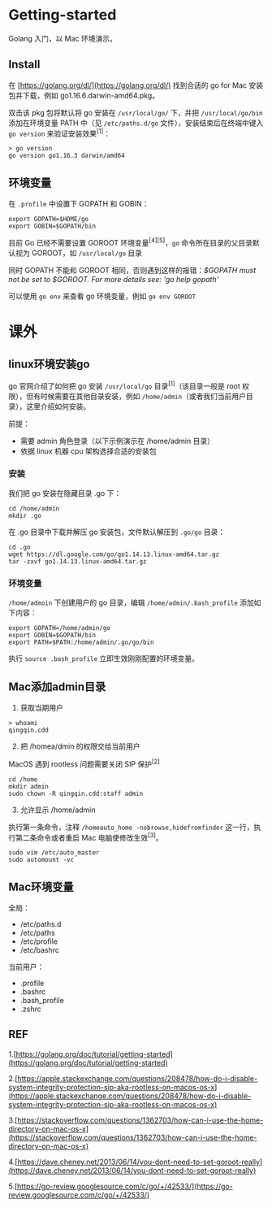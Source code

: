 # Getting-started
Golang 入门，以 Mac 环境演示。

## Install

在 [https://golang.org/dl/](https://golang.org/dl/) 找到合适的 go for Mac 安装包并下载，例如 go1.16.6.darwin-amd64.pkg。

双击该 pkg 包将默认将 go 安装在 `/usr/local/go/` 下，并把 `/usr/local/go/bin` 添加在环境变量 PATH 中（见 `/etc/paths.d/go` 文件），安装结束后在终端中键入 `go version` 来验证安装效果<sup>[1]</sup>：
```shell
> go version    
go version go1.16.3 darwin/amd64
```

## 环境变量

在 `.profile` 中设置下 GOPATH 和 GOBIN：
```
export GOPATH=$HOME/go
export GOBIN=$GOPATH/bin
```

目前 Go 已经不需要设置 GOROOT 环境变量<sup>[4]</sup><sup>[5]</sup>，`go` 命令所在目录的父目录默认视为 GOROOT，如 `/usr/local/go` 目录

同时 GOPATH 不能和 GOROOT 相同，否则遇到这样的报错：*$GOPATH must not be set to $GOROOT. For more details see: 'go help gopath'*

可以使用 `go env` 来查看 go 环境变量，例如 `go env GOROOT`

# 课外

## linux环境安装go

go 官网介绍了如何把 go 安装 `/usr/local/go` 目录<sup>[1]</sup>（该目录一般是 root 权限），但有时候需要在其他目录安装，例如 `/home/admin`（或者我们当前用户目录），这里介绍如何安装。

前提：
- 需要 admin 角色登录（以下示例演示在 /home/admin 目录）
- 依据 linux 机器 cpu 架构选择合适的安装包

### 安装

我们把 go 安装在隐藏目录 .go 下：
```
cd /home/admin
mkdir .go
```

在 .go 目录中下载并解压 go 安装包，文件默认解压到 `.go/go` 目录：
```
cd .go
wget https://dl.google.com/go/go1.14.13.linux-amd64.tar.gz
tar -zxvf go1.14.13.linux-amd64.tar.gz 
```

### 环境变量

`/home/admoin` 下创建用户的 go 目录，编辑 `/home/admin/.bash_profile` 添加如下内容：

```
export GOPATH=/home/admin/go
export GOBIN=$GOPATH/bin
export PATH=$PATH:/home/admin/.go/go/bin
```

执行 `source .bash_profile` 立即生效刚刚配置的环境变量。

## Mac添加admin目录

1. 获取当期用户

```shell
> whoami
qingqin.cdd
```

2. 把 /homea/dmin 的权限交给当前用户

MacOS 遇到 rootless 问题需要关闭 SIP 保护<sup>[2]</sup>

```shell
cd /home
mkdir admin
sudo chown -R qingqin.cdd:staff admin
```

3. 允许显示 /home/admin

执行第一条命令，注释 `/homeauto_home -nobrowse,hidefromfinder` 这一行，执行第二条命令或者重启 Mac 电脑使修改生效<sup>[3]</sup>。
```shell
sudo vim /etc/auto_master 
sudo automount -vc 
```

## Mac环境变量
全局：
- /etc/paths.d
- /etc/paths
- /etc/profile
- /etc/bashrc

当前用户：
- .profile
- .bashrc
- .bash_profile
- .zshrc

## REF

1.[https://golang.org/doc/tutorial/getting-started](https://golang.org/doc/tutorial/getting-started)

2.[https://apple.stackexchange.com/questions/208478/how-do-i-disable-system-integrity-protection-sip-aka-rootless-on-macos-os-x](https://apple.stackexchange.com/questions/208478/how-do-i-disable-system-integrity-protection-sip-aka-rootless-on-macos-os-x)

3.[https://stackoverflow.com/questions/1362703/how-can-i-use-the-home-directory-on-mac-os-x](https://stackoverflow.com/questions/1362703/how-can-i-use-the-home-directory-on-mac-os-x)

4.[https://dave.cheney.net/2013/06/14/you-dont-need-to-set-goroot-really](https://dave.cheney.net/2013/06/14/you-dont-need-to-set-goroot-really)

5.[https://go-review.googlesource.com/c/go/+/42533/](https://go-review.googlesource.com/c/go/+/42533/)
